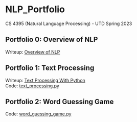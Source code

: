 # NLP_Portfolio
CS 4395 (Natural Language Processing) - UTD Spring 2023

## Portfolio 0: Overview of NLP
Writeup: [Overview of NLP](Overview_of_NLP.pdf)

## Portfolio 1: Text Processing
Writeup: [Text Processing With Python](Text_Processing_With_Python.pdf)\
Code: [text_processing.py](text_processing.py)

## Portfolio 2: Word Guessing Game
Code: [word_guessing_game.py](word_guessing_game.py)
